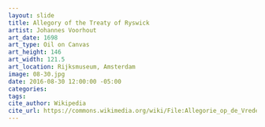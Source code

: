```yaml
---
layout: slide
title: Allegory of the Treaty of Ryswick
artist: Johannes Voorhout
art_date: 1698
art_type: Oil on Canvas
art_height: 146
art_width: 121.5
art_location: Rijksmuseum, Amsterdam
image: 08-30.jpg
date: 2016-08-30 12:00:00 -05:00
categories:
tags:
cite_author: Wikipedia
cite_url: https://commons.wikimedia.org/wiki/File:Allegorie_op_de_Vrede_van_Rijswijk,_1697_Rijksmuseum_SK-A-2371.jpeg
---
```

